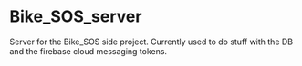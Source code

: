 # Bike_SOS_server

Server for the Bike_SOS side project. Currently used to do stuff with the DB and the firebase cloud messaging tokens.
